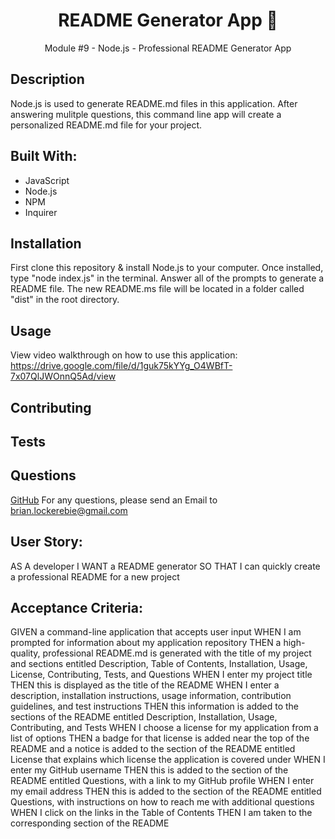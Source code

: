 <h1 align="center">README Generator App 🔋</h1>
<p align="center">Module #9 - Node.js - Professional README Generator App</p>

## Description
Node.js is used to generate README.md files in this application. After answering mulitple questions, this command line app will create a personalized README.md file for your project.

## Built With:
* JavaScript
* Node.js
* NPM
* Inquirer

## Installation
First clone this repository & install Node.js to your computer. Once installed, type "node index.js" in the terminal. Answer all of the prompts to generate a README file. The new README.ms file will be located in a folder called "dist" in the root directory.

## Usage
View video walkthrough on how to use this application: https://drive.google.com/file/d/1guk75kYYg_O4WBfT-7x07QlJWOnnQ5Ad/view

## Contributing

## Tests

## Questions

[GitHub](https://github.com/brianlockerbie)
For any questions, please send an Email to [brian.lockerebie@gmail.com](mailto:brian.lockerebie@gmail.com)

## User Story:
AS A developer
I WANT a README generator
SO THAT I can quickly create a professional README for a new project

## Acceptance Criteria:
GIVEN a command-line application that accepts user input
WHEN I am prompted for information about my application repository
THEN a high-quality, professional README.md is generated with the title of my project and sections entitled Description, Table of Contents, Installation, Usage, License, Contributing, Tests, and Questions
WHEN I enter my project title
THEN this is displayed as the title of the README
WHEN I enter a description, installation instructions, usage information, contribution guidelines, and test instructions
THEN this information is added to the sections of the README entitled Description, Installation, Usage, Contributing, and Tests
WHEN I choose a license for my application from a list of options
THEN a badge for that license is added near the top of the README and a notice is added to the section of the README entitled License that explains which license the application is covered under
WHEN I enter my GitHub username
THEN this is added to the section of the README entitled Questions, with a link to my GitHub profile
WHEN I enter my email address
THEN this is added to the section of the README entitled Questions, with instructions on how to reach me with additional questions
WHEN I click on the links in the Table of Contents
THEN I am taken to the corresponding section of the README
